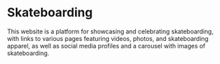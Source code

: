 # Skateboarding
This website is a platform for showcasing and celebrating skateboarding, with links to various pages featuring videos, photos, and skateboarding apparel, as well as social media profiles and a carousel with images of skateboarding.
